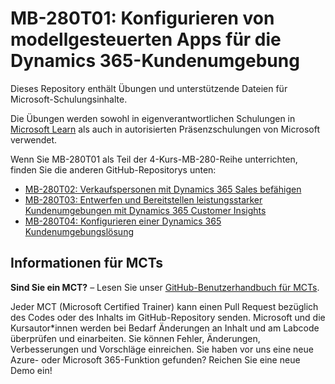 # MB-280T01: Konfigurieren von modellgesteuerten Apps für die Dynamics 365-Kundenumgebung

Dieses Repository enthält Übungen und unterstützende Dateien für Microsoft-Schulungsinhalte.

Die Übungen werden sowohl in eigenverantwortlichen Schulungen in [Microsoft Learn](https://learn.microsoft.com) als auch in autorisierten Präsenzschulungen von Microsoft verwendet.

Wenn Sie MB-280T01 als Teil der 4-Kurs-MB-280-Reihe unterrichten, finden Sie die anderen GitHub-Repositorys unten:
- [MB-280T02: Verkaufspersonen mit Dynamics 365 Sales befähigen](https://github.com/MicrosoftLearning/MB-280T02-Empower-sellers-with-Dynamics-365-Sales-and-Microsoft-365-Copilot-for-Sales)
- [MB-280T03: Entwerfen und Bereitstellen leistungsstarker Kundenumgebungen mit Dynamics 365 Customer Insights](https://github.com/MicrosoftLearning/MB-280T03-Design-and-deliver-powerful-customer-experiences-with-Dynamics-365-Customer-Insights)
- [MB-280T04: Konfigurieren einer Dynamics 365 Kundenumgebungslösung](https://github.com/MicrosoftLearning/MB-280T04-Configure-a-Dynamics-365-customer-experience-solution)

## Informationen für MCTs

**Sind Sie ein MCT?** – Lesen Sie unser [GitHub-Benutzerhandbuch für MCTs](https://microsoftlearning.github.io/MCT-User-Guide/).

Jeder MCT (Microsoft Certified Trainer) kann einen Pull Request bezüglich des Codes oder des Inhalts im GitHub-Repository senden. Microsoft und die Kursautor*innen werden bei Bedarf Änderungen an Inhalt und am Labcode überprüfen und einarbeiten. Sie können Fehler, Änderungen, Verbesserungen und Vorschläge einreichen. Sie haben vor uns eine neue Azure- oder Microsoft 365-Funktion gefunden? Reichen Sie eine neue Demo ein!
